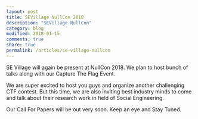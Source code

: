 ```yaml
---
layout: post
title: SEVillage NullCon 2018
description: "SEVillage NullCon"
category: blog
modified: 2018-01-15
comments: true
share: true
permalink: /articles/se-village-nullcon
---
```


SE Village will again be present at NullCon 2018. We plan to host bunch of talks along with our Capture The Flag Event. 

We are super excited to host you guys and organize another challenging CTF contest. But this time, we are also inviting best industry minds to come and talk about their research work in field of Social Engineering. 

Our Call For Papers will be out very soon. Keep an eye and Stay Tuned.

